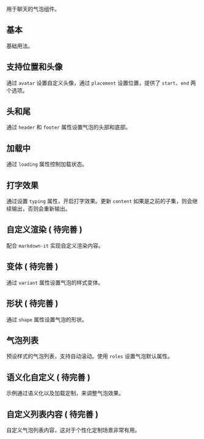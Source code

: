 用于聊天的气泡组件。

## 基本

基础用法。

## 支持位置和头像

通过 `avatar` 设置自定义头像，通过 `placement` 设置位置，提供了 `start`、`end` 两个选项。

## 头和尾

通过 `header` 和 `footer` 属性设置气泡的头部和底部。

## 加载中

通过 `loading` 属性控制加载状态。

## 打字效果

通过设置 `typing` 属性，开启打字效果。更新 `content` 如果是之前的子集，则会继续输出，否则会重新输出。

## 自定义渲染 ( 待完善 )

配合 `markdown-it` 实现自定义渲染内容。

## 变体 ( 待完善 )

通过 `variant` 属性设置气泡的样式变体。

## 形状 ( 待完善 )

通过 `shape` 属性设置气泡的形状。

## 气泡列表

预设样式的气泡列表，支持自动滚动。使用 `roles` 设置气泡默认属性。

## 语义化自定义 ( 待完善 )

示例通过语义化以及加载定制，来调整气泡效果。

## 自定义列表内容 ( 待完善 )

自定义气泡列表内容，这对于个性化定制场景非常有用。

